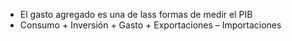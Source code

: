 - El gasto agregado es una de lass formas de medir el PIB
- Consumo + Inversión + Gasto + Exportaciones – Importaciones